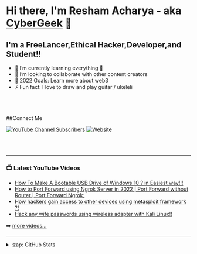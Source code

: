 # Hi there, I'm Resham Acharya - aka [CyberGeek][youtube] 👋 






## I'm a FreeLancer,Ethical Hacker,Developer,and Student!!


- 🌱 I’m currently learning everything 🤣
- 👯 I’m looking to collaborate with other content creators
- 🥅 2022 Goals: Learn more about web3
- ⚡ Fun fact: I love to draw and play guitar / ukeleli

<br/>
<br/>

##Connect Me

[![YouTube Channel Subscribers](https://img.shields.io/youtube/channel/subscribers/UCDCHcqyeQgJ-jVSd6VJkbCw?logo=youtube&logoColor=red&style=for-the-badge)][youtube]
[![Website](https://img.shields.io/website?label=codeSTACKr.com&style=for-the-badge&url=https%3A%2F%2Fcodestackr.com)](https://codestackr.com)





<br />
<br />

---

### 📺 Latest YouTube Videos

<!-- YOUTUBE:START -->
- [How To Make A Bootable USB Drive of Windows 10 ? in Easiest way!!!](https://youtu.be/E4EsR1uasK4)
- [How to Port Forward using Ngrok Server in 2022 | Port Forward without Router | Port Forward Ngrok;](https://youtu.be/iBs4I6C094c)
- [How hackers gain access to other devices using metasploit framework ?!](https://youtu.be/oOoT79-una8)
- [Hack any wife passwords using wireless adapter with Kali Linux!!](https://youtu.be/TucbtraSB-o)

<!-- YOUTUBE:END -->

➡️ [more videos...](https://www.youtube.com/channel/UC_1mF6oERItz1UUrA0RzOdQ/featured)

---





<details>
  <summary>:zap: GitHub Stats</summary>

  <img align="left" alt="Resham Acharya GitHub Stats" src='' />

</details>

[website]: https://www.reshamacharya.com.np
[youtube]: https://www.youtube.com/channel/UC_1mF6oERItz1UUrA0RzOdQ/featured


